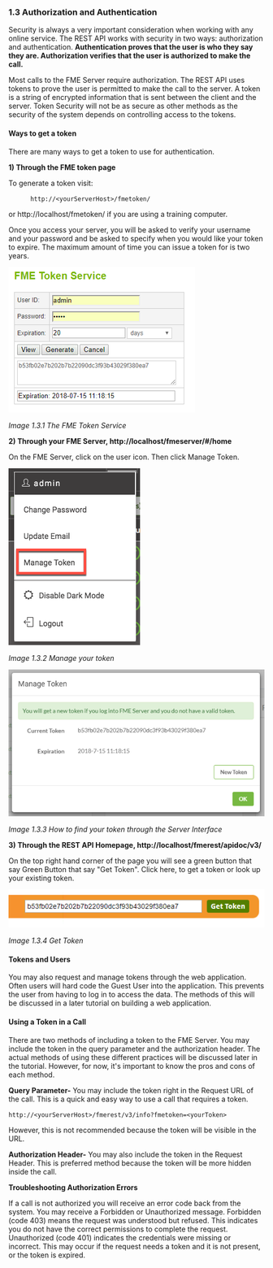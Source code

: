 ###  1.3 Authorization and Authentication

Security is always a very important consideration when working with any
online service. The REST API works with security in two ways:
authorization and authentication. **Authentication proves that the user is
who they say they are. Authorization verifies that the user is
authorized to make the call.**

Most calls to the FME Server require authorization. The REST API uses
tokens to prove the user is permitted to make the call to the server. A token is a string of encrypted information that is sent between the
client and the server. Token Security will not be as secure as other
methods as the security of the system depends on controlling access to
the tokens.

#### Ways to get a token

There are many ways to get a token to use for authentication.

**1) Through the FME token page**

To generate a token visit:

          http://<yourServerHost>/fmetoken/
or http://localhost/fmetoken/ if you are using a training computer.

Once you access your server, you will be asked to verify your username
and your password and be asked to specify when you would like your token
to expire. The maximum amount of time you can issue a token for is two
years.

![](./Images/image1.3.1.TokenService.png)

*Image 1.3.1 The FME Token Service*


**2) Through your FME Server, http://localhost/fmeserver/#/home**

On the FME Server, click on the user icon. Then click Manage Token.

![](./Images/image1.3.2.token.png)

*Image 1.3.2 Manage your token*

![](./Images/image1.3.3.ManageToken.png)

*Image 1.3.3 How to find your token through the Server Interface*

**3) Through the REST API Homepage, http://localhost/fmerest/apidoc/v3/**

On the top right hand corner of the page you will see a green button that say Green Button that say "Get Token". Click here, to get a token or look up your existing token.



![](./Images/image1.3.4.GetToken.png)

*Image 1.3.4 Get Token*

#### Tokens and Users

You may also request and manage tokens through the web application.
Often users will hard code the Guest User into the application. This
prevents the user from having to log in to access the data. The methods
of this will be discussed in a later tutorial on building a web
application.

#### Using a Token in a Call

There are two methods of including a token to the FME Server. You may
include the token in the query parameter and the authorization header. The actual methods of using these different practices will
be discussed later in the tutorial. However, for now, it's important to
know the pros and cons of each method.

**Query Parameter-** You may include the token right in the Request URL
of the call. This is a quick and easy way to use a call that requires a
token.

    http://<yourServerHost>/fmerest/v3/info?fmetoken=<yourToken>

However, this is not recommended because the token will be visible in
the URL.

**Authorization Header-** You may also include the token in the Request
Header. This is preferred method because the token will be more hidden
inside the call.

**Troubleshooting Authorization Errors**

If a call is not authorized you will receive an error code back from the
system. You may receive a Forbidden or Unauthorized message. Forbidden
(code 403) means the request was understood but refused. This indicates
you do not have the correct permissions to complete the request.
Unauthorized (code 401) indicates the credentials were missing or
incorrect. This may occur if the request needs a token and it is not
present, or the token is expired.

